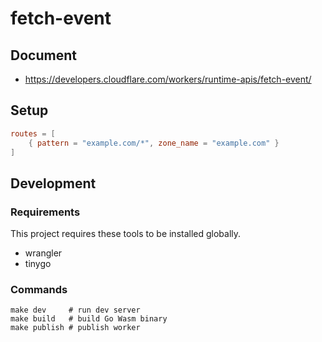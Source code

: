 # fetch-event

## Document

* https://developers.cloudflare.com/workers/runtime-apis/fetch-event/

## Setup

```toml
routes = [
    { pattern = "example.com/*", zone_name = "example.com" }
]
```

## Development

### Requirements

This project requires these tools to be installed globally.

* wrangler
* tinygo

### Commands

```
make dev     # run dev server
make build   # build Go Wasm binary
make publish # publish worker
```

